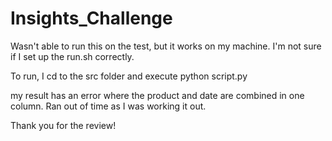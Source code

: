 # Insights_Challenge

Wasn't able to run this on the test, but it works on my machine. I'm not sure if I set up the run.sh correctly. 

To run, I cd to the src folder and execute python script.py

my result has an error where the product and date are combined in one column. Ran out of time as I was working it out. 

Thank you for the review! 
